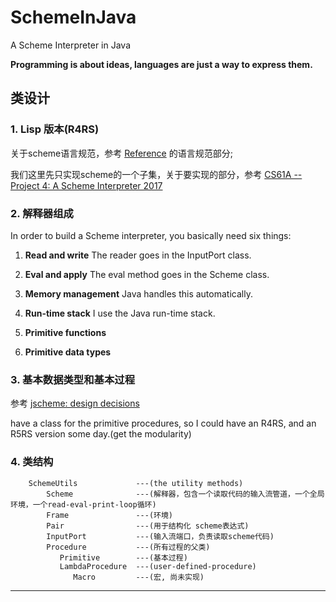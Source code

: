 # SchemeInJava
A Scheme Interpreter in Java

**Programming is about ideas, languages are just a way to express them.**


## 类设计

### 1. Lisp 版本(R4RS)
关于scheme语言规范，参考 [Reference](https://github.com/xuefengCrown/SchemeInJava/blob/master/Reference.md) 的语言规范部分;

我们这里先只实现scheme的一个子集，关于要实现的部分，参考 [CS61A -- Project 4: A Scheme Interpreter 2017](https://inst.eecs.berkeley.edu/~cs61a/sp17/proj/scheme/)

### 2. 解释器组成
In order to build a Scheme interpreter, you basically need six things:
1. **Read and write** The reader goes in the InputPort class.
    
2. **Eval and apply** The eval method goes in the Scheme class.
   
3. **Memory management**  Java handles this automatically.

4. **Run-time stack** I use the Java run-time stack.
   
5. **Primitive functions**
   
6. **Primitive data types**

### 3. 基本数据类型和基本过程
参考 [jscheme: design decisions](http://www.norvig.com/jscheme-design.html)

have a class for the primitive procedures, so I could have an R4RS, and an R5RS version some day.(get the modularity)

### 4. 类结构
        SchemeUtils             ---(the utility methods)
            Scheme              ---(解释器，包含一个读取代码的输入流管道，一个全局环境，一个read-eval-print-loop循环)
            Frame               ---(环境)
            Pair                ---(用于结构化 scheme表达式)
            InputPort           ---(输入流端口，负责读取scheme代码)
            Procedure           ---(所有过程的父类)
               Primitive        ---(基本过程)
               LambdaProcedure  ---(user-defined-procedure)
                  Macro         ---(宏, 尚未实现)

---
